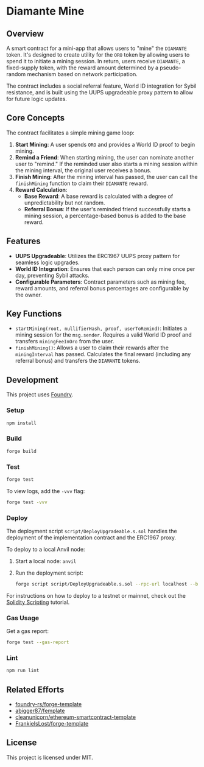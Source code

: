 # Diamante Mine

## Overview

A smart contract for a mini-app that allows users to "mine" the `DIAMANTE` token. It's designed to create utility for the `ORO` token by allowing users to spend it to initiate a mining session. In return, users receive `DIAMANTE`, a fixed-supply token, with the reward amount determined by a pseudo-random mechanism based on network participation.

The contract includes a social referral feature, World ID integration for Sybil resistance, and is built using the UUPS upgradeable proxy pattern to allow for future logic updates.

## Core Concepts

The contract facilitates a simple mining game loop:

1. **Start Mining**: A user spends `ORO` and provides a World ID proof to begin mining.
2. **Remind a Friend**: When starting mining, the user can nominate another user to "remind." If the reminded user also starts a mining session within the mining interval, the original user receives a bonus.
3. **Finish Mining**: After the mining interval has passed, the user can call the `finishMining` function to claim their `DIAMANTE` reward.
4. **Reward Calculation**:
    * **Base Reward**: A base reward is calculated with a degree of unpredictability but not random.
    * **Referral Bonus**: If the user's reminded friend successfully starts a mining session, a percentage-based bonus is added to the base reward.

## Features

* **UUPS Upgradeable**: Utilizes the ERC1967 UUPS proxy pattern for seamless logic upgrades.
* **World ID Integration**: Ensures that each person can only mine once per day, preventing Sybil attacks.
* **Configurable Parameters**: Contract parameters such as mining fee, reward amounts, and referral bonus percentages are configurable by the owner.

## Key Functions

* `startMining(root, nullifierHash, proof, userToRemind)`: Initiates a mining session for the `msg.sender`. Requires a valid World ID proof and transfers `miningFeeInOro` from the user.
* `finishMining()`: Allows a user to claim their rewards after the `miningInterval` has passed. Calculates the final reward (including any referral bonus) and transfers the `DIAMANTE` tokens.

## Development

This project uses [Foundry](https://getfoundry.sh/).

### Setup

```sh
npm install
```

### Build

```sh
forge build
```

### Test

```sh
forge test
```

To view logs, add the `-vvv` flag:

```sh
forge test -vvv
```

### Deploy

The deployment script `script/DeployUpgradeable.s.sol` handles the deployment of the implementation contract and the ERC1967 proxy.

To deploy to a local Anvil node:

1. Start a local node: `anvil`
2. Run the deployment script:

    ```sh
    forge script script/DeployUpgradeable.s.sol --rpc-url localhost --broadcast
    ```

For instructions on how to deploy to a testnet or mainnet, check out the
[Solidity Scripting](https://book.getfoundry.sh/tutorials/solidity-scripting.html) tutorial.

### Gas Usage

Get a gas report:

```sh
forge test --gas-report
```

### Lint

```sh
npm run lint
```

## Related Efforts

* [foundry-rs/forge-template](https://github.com/foundry-rs/forge-template)
* [abigger87/femplate](https://github.com/abigger87/femplate)
* [cleanunicorn/ethereum-smartcontract-template](https://github.com/cleanunicorn/ethereum-smartcontract-template)
* [FrankieIsLost/forge-template](https://github.com/FrankieIsLost/forge-template)

## License

This project is licensed under MIT.
